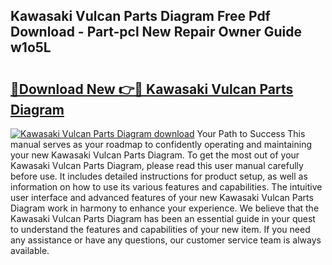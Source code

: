 ## Kawasaki Vulcan Parts Diagram Free Pdf Download - Part-pcl New Repair Owner Guide w1o5L

# <h2><a href="http://dfl12k.blite.top/?on=Kawasaki+Vulcan+Parts+Diagram">🔗Download New 👉🔴 Kawasaki Vulcan Parts Diagram</a></h2>

[![Kawasaki Vulcan Parts Diagram download](https://i.imgur.com/lujVjoI.png)](http://dfl12k.blite.top/?on=Kawasaki+Vulcan+Parts+Diagram)
Your Path to Success This manual serves as your roadmap to confidently operating and maintaining your new Kawasaki Vulcan Parts Diagram. To get the most out of your Kawasaki Vulcan Parts Diagram, please read this user manual carefully before use. It includes detailed instructions for product setup, as well as information on how to use its various features and capabilities. The intuitive user interface and advanced features of your new Kawasaki Vulcan Parts Diagram work in harmony to enhance your experience. We believe that the Kawasaki Vulcan Parts Diagram has been an essential guide in your quest to understand the features and capabilities of your new item. If you need any assistance or have any questions, our customer service team is always available.

